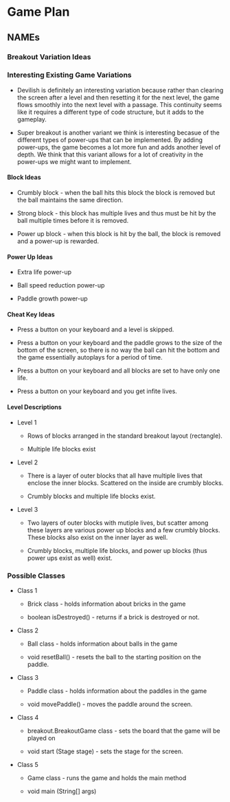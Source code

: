 # Game Plan
## NAMEs


### Breakout Variation Ideas

### Interesting Existing Game Variations

 * Devilish is definitely an interesting variation because rather than clearing the screen after a level and then resetting it for the next level,
 the game flows smoothly into the next level with a passage. This continuity seems like it requires a different type of code structure, but it adds
 to the gameplay. 

 * Super breakout is another variant we think is interesting becasue of the different types of power-ups that can be implemented. By adding power-ups, the game becomes a lot more fun and adds another level of depth. We think that this variant allows for a lot of creativity in the power-ups we might want to implement. 


#### Block Ideas

 * Crumbly block - when the ball hits this block the block is removed but the ball maintains the same direction.

 * Strong block - this block has multiple lives and thus must be hit by the ball multiple times before it is removed. 

 * Power up block - when this block is hit by the ball, the block is removed and a power-up is rewarded. 


#### Power Up Ideas

 * Extra life power-up

 * Ball speed reduction power-up

 * Paddle growth power-up


#### Cheat Key Ideas

 * Press a button on your keyboard and a level is skipped. 

 * Press a button on your keyboard and the paddle grows to the size of the bottom of the screen, so there is no way the ball can hit the bottom and the game essentially autoplays for a period of time. 

 * Press a button on your keyboard and all blocks are set to have only one life. 

 * Press a button on your keyboard and you get infite lives. 


#### Level Descriptions

 * Level 1
   * Rows of blocks arranged in the standard breakout layout (rectangle).

   * Multiple life blocks exist 

 * Level 2
   * There is a layer of outer blocks that all have multiple lives that enclose the inner blocks. Scattered on the inside are crumbly blocks.

   * Crumbly blocks and multiple life blocks exist. 

 * Level 3
   * Two layers of outer blocks with mutiple lives, but scatter among these layers are various power up blocks and a few crumbly blocks. These blocks 
   also exist on the inner layer as well. 

   * Crumbly blocks, multiple life blocks, and power up blocks (thus power ups exist as well) exist. 


### Possible Classes

 * Class 1
   * Brick class - holds information about bricks in the game

   * boolean isDestroyed() - returns if a brick is destroyed or not. 

 * Class 2
   * Ball class - holds information about balls in the game

   * void resetBall()  - resets the ball to the starting position on the paddle. 

 * Class 3
   * Paddle class - holds information about the paddles in the game

   * void movePaddle() - moves the paddle around the screen. 

 * Class 4
   * breakout.BreakoutGame class - sets the board that the game will be played on 

   * void start (Stage stage) - sets the stage for the screen. 

 * Class 5
   * Game class - runs the game and holds the main method

   * void main (String[] args)
